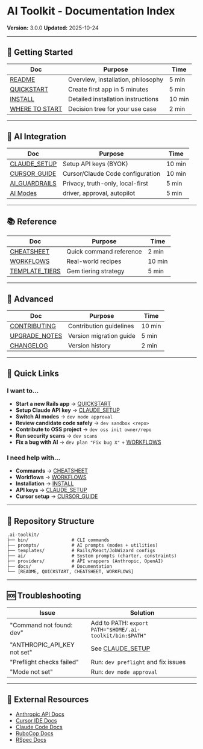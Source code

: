 # AI Toolkit - Documentation Index

**Version:** 3.0.0
**Updated:** 2025-10-24

---

## 🚀 Getting Started

| Doc | Purpose | Time |
|-----|---------|------|
| [README](../README.md) | Overview, installation, philosophy | 5 min |
| [QUICKSTART](../QUICKSTART.md) | Create first app in 5 minutes | 5 min |
| [INSTALL](../INSTALL.md) | Detailed installation instructions | 10 min |
| [WHERE TO START](WHERE_TO_START.md) | Decision tree for your use case | 2 min |

---

## 🤖 AI Integration

| Doc | Purpose | Time |
|-----|---------|------|
| [CLAUDE_SETUP](CLAUDE_SETUP.md) | Setup API keys (BYOK) | 10 min |
| [CURSOR_GUIDE](CURSOR_GUIDE.md) | Cursor/Claude Code configuration | 10 min |
| [AI_GUARDRAILS](AI_GUARDRAILS.md) | Privacy, truth-only, local-first | 5 min |
| [AI Modes](../prompts/modes/) | driver, approval, autopilot | 5 min |

---

## 📚 Reference

| Doc | Purpose | Time |
|-----|---------|------|
| [CHEATSHEET](../CHEATSHEET.md) | Quick command reference | 2 min |
| [WORKFLOWS](../WORKFLOWS.md) | Real-world recipes | 10 min |
| [TEMPLATE_TIERS](TEMPLATE_TIERS.md) | Gem tiering strategy | 5 min |

---

## 🔧 Advanced

| Doc | Purpose | Time |
|-----|---------|------|
| [CONTRIBUTING](../CONTRIBUTING.md) | Contribution guidelines | 10 min |
| [UPGRADE_NOTES](../UPGRADE_NOTES.md) | Version migration guide | 5 min |
| [CHANGELOG](../CHANGELOG.md) | Version history | 2 min |

---

## 🎯 Quick Links

### I want to...

- **Start a new Rails app** → [QUICKSTART](../QUICKSTART.md)
- **Setup Claude API key** → [CLAUDE_SETUP](CLAUDE_SETUP.md)
- **Switch AI modes** → `dev mode approval`
- **Review candidate code safely** → `dev sandbox <repo>`
- **Contribute to OSS project** → `dev oss init owner/repo`
- **Run security scans** → `dev scans`
- **Fix a bug with AI** → `dev plan "Fix bug X"` + [WORKFLOWS](../WORKFLOWS.md)

### I need help with...

- **Commands** → [CHEATSHEET](../CHEATSHEET.md)
- **Workflows** → [WORKFLOWS](../WORKFLOWS.md)
- **Installation** → [INSTALL](../INSTALL.md)
- **API keys** → [CLAUDE_SETUP](CLAUDE_SETUP.md)
- **Cursor setup** → [CURSOR_GUIDE](CURSOR_GUIDE.md)

---

## 📂 Repository Structure

```
.ai-toolkit/
├── bin/                # CLI commands
├── prompts/            # AI prompts (modes + utilities)
├── templates/          # Rails/React/JobWizard configs
├── ai/                 # System prompts (charter, constraints)
├── providers/          # API wrappers (Anthropic, OpenAI)
├── docs/               # Documentation
└── [README, QUICKSTART, CHEATSHEET, WORKFLOWS]
```

---

## 🆘 Troubleshooting

| Issue | Solution |
|-------|----------|
| "Command not found: dev" | Add to PATH: `export PATH="$HOME/.ai-toolkit/bin:$PATH"` |
| "ANTHROPIC_API_KEY not set" | See [CLAUDE_SETUP](CLAUDE_SETUP.md) |
| "Preflight checks failed" | Run: `dev preflight` and fix issues |
| "Mode not set" | Run: `dev mode approval` |

---

## 📖 External Resources

- [Anthropic API Docs](https://docs.anthropic.com/)
- [Cursor IDE Docs](https://docs.cursor.sh/)
- [Claude Code Docs](https://docs.claude.com/)
- [RuboCop Docs](https://rubocop.org/)
- [RSpec Docs](https://rspec.info/)

